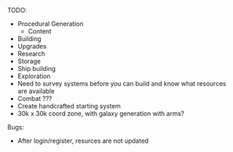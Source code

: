 TODO:
- Procedural Generation
    - Content
- Building
- Upgrades
- Research
- Storage
- Ship building
- Exploration
- Need to survey systems before you can build and know what resources are available
- Combat ???
- Create handcrafted starting system
- 30k x 30k coord zone, with galaxy generation with arms?




Bugs:
- After login/register, resurces are not updated